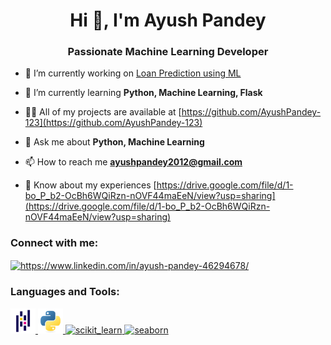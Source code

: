 <h1 align="center">Hi 👋, I'm Ayush Pandey</h1>
<h3 align="center">Passionate Machine Learning Developer</h3>

- 🔭 I’m currently working on [Loan Prediction using ML](https://github.com/AyushPandey-123/Loan-Prediction)

- 🌱 I’m currently learning **Python, Machine Learning, Flask**

- 👨‍💻 All of my projects are available at [https://github.com/AyushPandey-123](https://github.com/AyushPandey-123)

- 💬 Ask me about **Python, Machine Learning**

- 📫 How to reach me **ayushpandey2012@gmail.com**

- 📄 Know about my experiences [https://drive.google.com/file/d/1-bo_P_b2-OcBh6WQiRzn-nOVF44maEeN/view?usp=sharing](https://drive.google.com/file/d/1-bo_P_b2-OcBh6WQiRzn-nOVF44maEeN/view?usp=sharing)

<h3 align="left">Connect with me:</h3>
<p align="left">
<a href="https://linkedin.com/in/https://www.linkedin.com/in/ayush-pandey-46294678/" target="blank"><img align="center" src="https://raw.githubusercontent.com/rahuldkjain/github-profile-readme-generator/master/src/images/icons/Social/linked-in-alt.svg" alt="https://www.linkedin.com/in/ayush-pandey-46294678/" height="30" width="40" /></a>
</p>

<h3 align="left">Languages and Tools:</h3>
<p align="left"> <a href="https://pandas.pydata.org/" target="_blank" rel="noreferrer"> <img src="https://raw.githubusercontent.com/devicons/devicon/2ae2a900d2f041da66e950e4d48052658d850630/icons/pandas/pandas-original.svg" alt="pandas" width="40" height="40"/> </a> <a href="https://www.python.org" target="_blank" rel="noreferrer"> <img src="https://raw.githubusercontent.com/devicons/devicon/master/icons/python/python-original.svg" alt="python" width="40" height="40"/> </a> <a href="https://scikit-learn.org/" target="_blank" rel="noreferrer"> <img src="https://upload.wikimedia.org/wikipedia/commons/0/05/Scikit_learn_logo_small.svg" alt="scikit_learn" width="40" height="40"/> </a> <a href="https://seaborn.pydata.org/" target="_blank" rel="noreferrer"> <img src="https://seaborn.pydata.org/_images/logo-mark-lightbg.svg" alt="seaborn" width="40" height="40"/> </a> </p>
